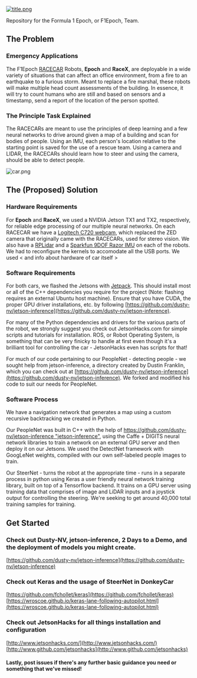   [![title.png](https://s22.postimg.org/w9sb0vysh/title.png)](https://postimg.org/image/bpnh2ej19/)

Repository for the Formula 1 Epoch, or F1Epoch, Team.

## The Problem

### Emergency Applications

The F1Epoch [RACECAR](http://www.jetsonhacks.com/2015/10/06/mit-racecar-walkthrough-nvidia-jetson-tk1/) Robots, **Epoch** and **RaceX**, are deployable in a wide variety of situations that can affect an office environment, from a fire to an earthquake to a furious storm. Meant to replace a fire marshal, these robots will make multiple head count assessments of the building. In essence, it will try to count humans who are still and based on sensors and a timestamp, send a report of the location of the person spotted.

### The Principle Task Explained

The RACECARs are meant to use the principles of deep learning and a few neural networks to drive around given a map of a building and scan for bodies of people. Using an IMU, each person's location relative to the starting point is saved for the use of a rescue team. Using a camera and LIDAR, the RACECARs should learn how to steer and using the camera, should be able to detect people.

  ![car.png](https://augustt198.github.io/bwsi-report/assets/img/racecar_hardware.png)

## The (Proposed) Solution

### Hardware Requirements

For **Epoch** and **RaceX**, we used a NVIDIA Jetson TX1 and TX2, respectively, for reliable edge processing of our multiple neural networks. On each RACECAR we have a [Logitech C720 webcam](https://www.logitech.com/en-us/product/hd-webcam-c270), which replaced the ZED camera that originally came with the RACECARs, used for stereo vision. We also have a [RPLidar](http://www.slamtec.com/en/lidar/a1) and a [Sparkfun 9DOF Razor IMU](https://www.sparkfun.com/products/14001) on each of the robots. We had to reconfigure the kernels to accomodate all the USB ports. We used < and info about hardware of car itself >

### Software Requirements

For both cars, we flashed the Jetsons with [Jetpack](https://developer.nvidia.com/embedded/jetpack). This should install most or all of the C++ dependencies you require for the project (Note: flashing requires an external Ubuntu host machine). Ensure that you have CUDA, the proper GPU driver installations, etc. by following [https://github.com/dusty-nv/jetson-inference](https://github.com/dusty-nv/jetson-inference).

For many of the Python dependencies and drivers for the various parts of the robot, we strongly suggest you check out JetsonHacks.com for simple scripts and tutorials for installation. ROS, or Robot Operating System, is something that can be very finicky to handle at first even though it's a brilliant tool for controlling the car - JetsonHacks even has scripts for that! 

For much of our code pertaining to our PeopleNet - detecting people - we sought help from jetson-inference, a directory created by Dustin Franklin, which you can check out at [https://github.com/dusty-nv/jetson-inference](https://github.com/dusty-nv/jetson-inference). We forked and modified his code to suit our needs for PeopleNet.

### Software Process

We have a navigation network that generates a map using a custom recursive backtracking we created in Python. 

Our PeopleNet was built in C++ with the help of [https://github.com/dusty-nv/jetson-inference "jetson-inference"](https://github.com/dusty-nv/jetson-inference), using the Caffe + DIGITS neural network libraries to train a network on an external GPU server and then deploy it on our Jetsons. We used the DetectNet framework with GoogLeNet weights, compiled with our own self-labeled people images to train.

Our SteerNet - turns the robot at the appropriate time - runs in a separate process in python using Keras a user friendly neural network training library, built on top of a Tensorflow backend. It trains on a GPU server using training data that comprises of image and LiDAR inputs and a joystick output for controlling the steering. We're seeking to get around 40,000 total training samples for training.

## Get Started

### Check out Dusty-NV, jetson-inference, 2 Days to a Demo, and the deployment of models you might create.

[https://github.com/dusty-nv/jetson-inference](https://github.com/dusty-nv/jetson-inference)

### Check out Keras and the usage of SteerNet in DonkeyCar

[https://github.com/fchollet/keras](https://github.com/fchollet/keras)
[https://wroscoe.github.io/keras-lane-following-autopilot.html](https://wroscoe.github.io/keras-lane-following-autopilot.html)

### Check out JetsonHacks for all things installation and configuration

[http://www.jetsonhacks.com/](http://www.jetsonhacks.com/)
[http://www.github.com/jetsonhacks](http://www.github.com/jetsonhacks)

#### Lastly, post issues if there's any further basic guidance you need or something that we've missed!
